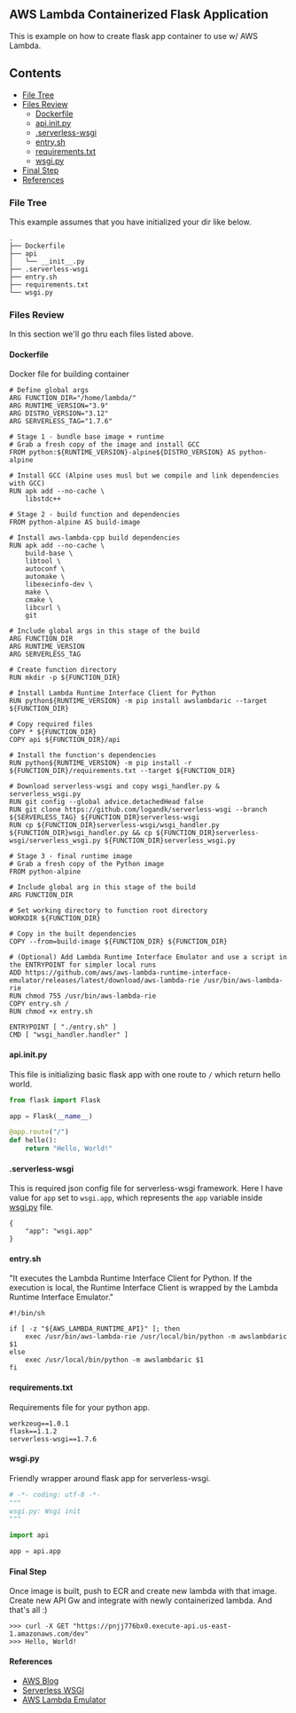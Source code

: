 ## AWS Lambda Containerized Flask Application

This is example on how to create flask app container to use w/ AWS Lambda.

## Contents
* [File Tree](#file%20tree)
* [Files Review](#files%20review)
    * [Dockerfile](#dockerfile)
    * [api.init.py](#api.init.py)
    * [.serverless-wsgi](#.serverless-wsgi)
    * [entry.sh](#entry.sh)
    * [requirements.txt](#requirements.txt)
    * [wsgi.py](#wsgi.py)
* [Final Step](#final%20step)
* [References](#references)

### File Tree
This example assumes that you have initialized your dir like below.
```
.
├── Dockerfile
├── api
│   └── __init__.py
├── .serverless-wsgi
├── entry.sh
├── requirements.txt
└── wsgi.py
```

### Files Review
In this section we'll go thru each files listed above.

#### Dockerfile
Docker file for building container

```Docker
# Define global args
ARG FUNCTION_DIR="/home/lambda/"
ARG RUNTIME_VERSION="3.9"
ARG DISTRO_VERSION="3.12"
ARG SERVERLESS_TAG="1.7.6"

# Stage 1 - bundle base image + runtime
# Grab a fresh copy of the image and install GCC
FROM python:${RUNTIME_VERSION}-alpine${DISTRO_VERSION} AS python-alpine

# Install GCC (Alpine uses musl but we compile and link dependencies with GCC)
RUN apk add --no-cache \
    libstdc++

# Stage 2 - build function and dependencies
FROM python-alpine AS build-image

# Install aws-lambda-cpp build dependencies
RUN apk add --no-cache \
    build-base \
    libtool \
    autoconf \
    automake \
    libexecinfo-dev \
    make \
    cmake \
    libcurl \
    git

# Include global args in this stage of the build
ARG FUNCTION_DIR
ARG RUNTIME_VERSION
ARG SERVERLESS_TAG

# Create function directory
RUN mkdir -p ${FUNCTION_DIR}

# Install Lambda Runtime Interface Client for Python
RUN python${RUNTIME_VERSION} -m pip install awslambdaric --target ${FUNCTION_DIR}

# Copy required files
COPY * ${FUNCTION_DIR}
COPY api ${FUNCTION_DIR}/api

# Install the function's dependencies
RUN python${RUNTIME_VERSION} -m pip install -r ${FUNCTION_DIR}/requirements.txt --target ${FUNCTION_DIR}

# Download serverless-wsgi and copy wsgi_handler.py & serverless_wsgi.py
RUN git config --global advice.detachedHead false
RUN git clone https://github.com/logandk/serverless-wsgi --branch ${SERVERLESS_TAG} ${FUNCTION_DIR}serverless-wsgi
RUN cp ${FUNCTION_DIR}serverless-wsgi/wsgi_handler.py ${FUNCTION_DIR}wsgi_handler.py && cp ${FUNCTION_DIR}serverless-wsgi/serverless_wsgi.py ${FUNCTION_DIR}serverless_wsgi.py

# Stage 3 - final runtime image
# Grab a fresh copy of the Python image
FROM python-alpine

# Include global arg in this stage of the build
ARG FUNCTION_DIR

# Set working directory to function root directory
WORKDIR ${FUNCTION_DIR}

# Copy in the built dependencies
COPY --from=build-image ${FUNCTION_DIR} ${FUNCTION_DIR}

# (Optional) Add Lambda Runtime Interface Emulator and use a script in the ENTRYPOINT for simpler local runs
ADD https://github.com/aws/aws-lambda-runtime-interface-emulator/releases/latest/download/aws-lambda-rie /usr/bin/aws-lambda-rie
RUN chmod 755 /usr/bin/aws-lambda-rie
COPY entry.sh /
RUN chmod +x entry.sh

ENTRYPOINT [ "./entry.sh" ]
CMD [ "wsgi_handler.handler" ]

```

#### api.init.py
 This file is initializing basic flask app with one route to `/` which return hello world.

```python
from flask import Flask

app = Flask(__name__)

@app.route("/")
def hello():
    return "Hello, World!"
```

#### .serverless-wsgi
This is required json config file for serverless-wsgi framework. Here I have value for `app` set to `wsgi.app`, which represents the `app` variable inside [wsgi.py](#wsgi.py) file.
```
{
    "app": "wsgi.app"
}
```

#### entry.sh
"It executes the Lambda Runtime Interface Client for Python. If the execution is local, the Runtime Interface Client is wrapped by the Lambda Runtime Interface Emulator."

```script
#!/bin/sh

if [ -z "${AWS_LAMBDA_RUNTIME_API}" ]; then
    exec /usr/bin/aws-lambda-rie /usr/local/bin/python -m awslambdaric $1
else
    exec /usr/local/bin/python -m awslambdaric $1
fi
```

#### requirements.txt
Requirements file for your python app.

```
werkzeug==1.0.1
flask==1.1.2
serverless-wsgi==1.7.6
```

#### wsgi.py
Friendly wrapper around flask app for serverless-wsgi.

```python
# -*- coding: utf-8 -*-
"""
wsgi.py: Wsgi init
"""

import api

app = api.app

```

#### Final Step
Once image is built, push to ECR and create new lambda with that image. Create new API Gw and integrate with newly containerized lambda. And that's all :)

```
>>> curl -X GET "https://pnjj776bx0.execute-api.us-east-1.amazonaws.com/dev"
>>> Hello, World!
```

#### References
* [AWS Blog](https://aws.amazon.com/blogs/aws/new-for-aws-lambda-container-image-support)
* [Serverless WSGI](https://github.com/logandk/serverless-wsgi)
* [AWS Lambda Emulator](https://github.com/aws/aws-lambda-runtime-interface-emulator/)